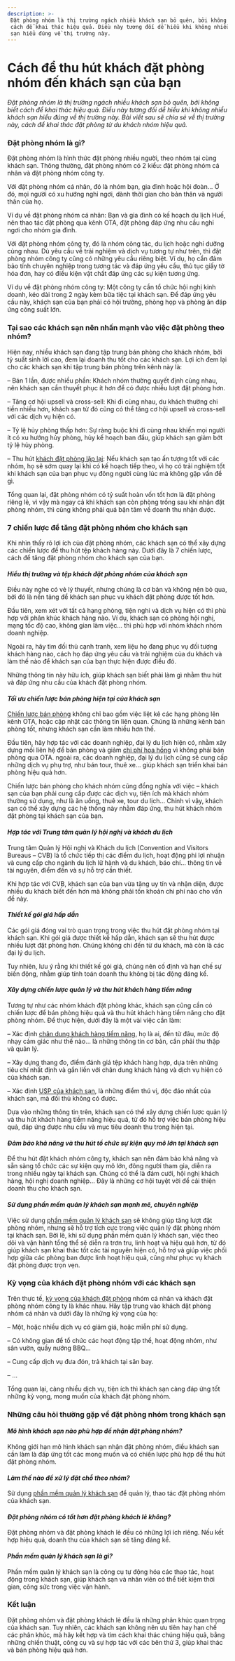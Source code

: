 ```yaml
---
description: >-
 Đặt phòng nhóm là thị trường ngách nhiều khách sạn bỏ quên, bởi không biết
 cách để khai thác hiệu quả. Điều này tương đối dễ hiểu khi không nhiều khách
 sạn hiểu đúng về thị trường này.
---
```


# Cách để thu hút khách đặt phòng nhóm đến khách sạn của bạn

_Đặt phòng nhóm là thị trường ngách nhiều khách sạn bỏ quên, bởi không biết cách để khai thác hiệu quả. Điều này tương đối dễ hiểu khi không nhiều khách sạn hiểu đúng về thị trường này. Bài viết sau sẽ chia sẻ về thị trường này, cách để khai thác đặt phòng từ du khách nhóm hiệu quả._

### Đặt phòng nhóm là gì?

Đặt phòng nhóm là hình thức đặt phòng nhiều người, theo nhóm tại cùng khách sạn. Thông thường, đặt phòng nhóm có 2 kiểu: đặt phòng nhóm cá nhân và đặt phòng nhóm công ty.

Với đặt phòng nhóm cá nhân, đó là nhóm bạn, gia đình hoặc hội đoàn… Ở đó, mọi người có xu hướng nghỉ ngơi, dành thời gian cho bản thân và người thân của họ.

Ví dụ về đặt phòng nhóm cá nhân: Bạn và gia đình có kế hoạch du lịch Huế, nên thao tác đặt phòng qua kênh OTA, đặt phòng đáp ứng nhu cầu nghỉ ngơi cho nhóm gia đình.

Với đặt phòng nhóm công ty, đó là nhóm công tác, du lịch hoặc nghỉ dưỡng cùng nhau. Dù yêu cầu về trải nghiệm và dịch vụ tương tự như trên, thì đặt phòng nhóm công ty cũng có những yêu cầu riêng biệt. Ví dụ, họ cần đảm bảo tính chuyên nghiệp trong tương tác và đáp ứng yêu cầu, thủ tục giấy tờ hóa đơn, hay có điều kiện vật chất đáp ứng các sự kiện tương ứng.

Ví dụ về đặt phòng nhóm công ty: Một công ty cần tổ chức hội nghị kinh doanh, kéo dài trong 2 ngày kèm bữa tiệc tại khách sạn. Để đáp ứng yêu cầu này, khách sạn của bạn phải có hội trường, phòng họp và phòng ăn đáp ứng công suất lớn.

### Tại sao các khách sạn nên nhấn mạnh vào việc đặt phòng theo nhóm?

Hiện nay, nhiều khách sạn đang tập trung bán phòng cho khách nhóm, bởi tỷ suất sinh lời cao, đem lại doanh thu tốt cho các khách sạn. Lợi ích đem lại cho các khách sạn khi tập trung bán phòng trên kênh này là:

– Bán 1 lần, được nhiều phần: Khách nhóm thường quyết định cùng nhau, nên khách sạn cần thuyết phục ít hơn để có được nhiều lượt đặt phòng hơn.

– Tăng cơ hội upsell và cross-sell: Khi đi cùng nhau, du khách thường chi tiền nhiều hơn, khách sạn từ đó cũng có thể tăng cơ hội upsell và cross-sell với các dịch vụ hiện có.

– Tỷ lệ hủy phòng thấp hơn: Sự ràng buộc khi đi cùng nhau khiến mọi người ít có xu hướng hủy phòng, hủy kế hoạch ban đầu, giúp khách sạn giảm bớt tỷ lệ hủy phòng.

– Thu hút [khách đặt phòng ](https://bluejaypms.com/article/8-cach-giu-chan-du-khach-va-tang-luot-dat-phong-lap-lai-trong-khach-san-281)[lặp ](https://bluejaypms.com/article/8-cach-giu-chan-du-khach-va-tang-luot-dat-phong-lap-lai-trong-khach-san-281)[lại](https://bluejaypms.com/article/8-cach-giu-chan-du-khach-va-tang-luot-dat-phong-lap-lai-trong-khach-san-281): Nếu khách sạn tạo ấn tượng tốt với các nhóm, họ sẽ sớm quay lại khi có kế hoạch tiếp theo, vì họ có trải nghiệm tốt khi khách sạn của bạn phục vụ đông người cùng lúc mà không gặp vấn đề gì.

Tổng quan lại, đặt phòng nhóm có tỷ suất hoàn vốn tốt hơn là đặt phòng riêng lẻ, vì vậy mà ngay cả khi khách sạn còn phòng trống sau khi nhận đặt phòng nhóm, thì cũng không phải quá bận tâm về doanh thu nhận được.

### 7 chiến lược để tăng đặt phòng nhóm cho khách sạn

Khi nhìn thấy rõ lợi ích của đặt phòng nhóm, các khách sạn có thể xây dựng các chiến lược để thu hút tệp khách hàng này. Dưới đây là 7 chiến lược, cách để tăng đặt phòng nhóm cho khách sạn của bạn.

#### _Hiểu thị trường và tệp khách đặt phòng nhóm của khách sạn_

Điều này nghe có vẻ lý thuyết, nhưng chúng là cơ bản và không nên bỏ qua, bởi đó là nền tảng để khách sạn phục vụ khách đặt phòng được tốt hơn.

Đầu tiên, xem xét với tất cả hạng phòng, tiện nghi và dịch vụ hiện có thì phù hợp với phân khúc khách hàng nào. Ví dụ, khách sạn có phòng hội nghị, mạng tốc độ cao, không gian làm việc… thì phù hợp với nhóm khách nhóm doanh nghiệp.

Ngoài ra, hãy tìm đối thủ cạnh tranh, xem liệu họ đang phục vụ đối tượng khách hàng nào, cách họ đáp ứng yêu cầu và trải nghiệm của du khách và làm thế nào để khách sạn của bạn thực hiện được điều đó.

Những thông tin này hữu ích, giúp khách sạn biết phải làm gì nhằm thu hút và đáp ứng nhu cầu của khách đặt phòng nhóm.

#### _Tối ưu chiến lược bán phòng hiện tại của khách sạn_

[Chiến lược bán phòng](https://bluejaypms.com/article/ban-phong-da-kenh-hieu-qua-cho-khach-san-175) không chỉ bao gồm việc liệt kê các hạng phòng lên kênh OTA, hoặc cập nhật các thông tin liên quan. Chúng là những kênh bán phòng tốt, nhưng khách sạn cần làm nhiều hơn thế.

Đầu tiên, hãy hợp tác với các doanh nghiệp, đại lý du lịch hiện có, nhằm xây dựng mối liên hệ để bán phòng và giảm [chi phí hoa hồng](https://bluejaypms.com/article/chi-phi-hoa-hong-ota-155) vì không phải bán phòng qua OTA. ngoài ra, các doanh nghiệp, đại lý du lịch cũng sẽ cung cấp những dịch vụ phụ trợ, như bán tour, thuê xe… giúp khách sạn triển khai bán phòng hiệu quả hơn.

Chiến lược bán phòng cho khách nhóm cũng đồng nghĩa với việc – khách sạn của bạn phải cung cấp được các dịch vụ, tiện ích mà khách nhóm thường sử dụng, như là ăn uống, thuê xe, tour du lịch… Chính vì vậy, khách sạn có thể xây dựng các hệ thống này nhằm đáp ứng, thu hút khách nhóm đặt phòng tại khách sạn của bạn.

#### _Hợp tác với Trung tâm quản lý hội nghị và khách du lịch_

Trung tâm Quản lý Hội nghị và Khách du lịch (Convention and Visitors Bureaus – CVB) là tổ chức tiếp thị các điểm du lịch, hoạt động phi lợi nhuận và cung cấp cho ngành du lịch lữ hành và du khách, báo chí… thông tin về tài nguyên, điểm đến và sự hỗ trợ cần thiết.

Khi hợp tác với CVB, khách sạn của bạn vừa tăng uy tín và nhận diện, được nhiều du khách biết đến hơn mà không phải tốn khoản chi phí nào cho vấn đề này.

#### _Thiết kế gói giá hấp dẫn_

Các gói giá đóng vai trò quan trọng trong việc thu hút đặt phòng nhóm tại khách sạn. Khi gói giá được thiết kế hấp dẫn, khách sạn sẽ thu hút được nhiều lượt đặt phòng hơn. Chúng không chi đến từ du khách, mà còn là các đại lý du lịch.

Tuy nhiên, lưu ý rằng khi thiết kế gói giá, chúng nên cố định và hạn chế sự biến động, nhằm giúp tính toán doanh thu không bị tác động đáng kể.

#### _Xây dựng chiến lược quản lý và thu hút khách hàng tiềm năng_

Tương tự như các nhóm khách đặt phòng khác, khách sạn cũng cần có chiến lược để bán phòng hiệu quả và thu hút khách hàng tiềm năng cho đặt phòng nhóm. Để thực hiện, dưới đây là một vài việc cần làm:

– Xác định [chân dung khách hàng tiềm năng](https://bluejaypms.com/article/quan-ly-khach-hang-164), họ là ai, đến từ đâu, mức độ nhạy cảm giác như thế nào… là những thông tin cơ bản, cần phải thu thập và quản lý.

– Xây dựng thang đo, điểm đánh giá tệp khách hàng hợp, dựa trên những tiêu chí nhất định và gắn liền với chân dung khách hàng và dịch vụ hiện có của khách sạn.

– Xác định [USP của khách sạn](https://bluejaypms.com/article/huong-dan-phat-trien-ban-hang-doc-nhat-cho-cac-khach-san-240), là những điểm thú vị, độc đáo nhất của khách sạn, mà đối thủ không có được.

Dựa vào những thông tin trên, khách sạn có thể xây dựng chiến lược quản lý và thu hút khách hàng tiềm năng hiệu quả, từ đó hỗ trợ việc bán phòng hiệu quả, đáp ứng được nhu cầu và mục tiêu doanh thu trong hiện tại.

#### _Đảm bảo khả năng và thu hút tổ chức sự kiện quy mô lớn tại khách sạn_

Để thu hút đặt khách nhóm công ty, khách sạn nên đảm bảo khả năng và sẵn sàng tổ chức các sự kiện quy mô lớn, đông người tham gia, diễn ra trong nhiều ngày tại khách sạn. Chúng có thể là đám cưới, hội nghị khách hàng, hội nghị doanh nghiệp… Đây là những cơ hội tuyệt vời để cải thiện doanh thu cho khách sạn.

#### _Sử dụng phần mềm quản lý khách sạn mạnh mẽ, chuyên nghiệp_

Việc sử dụng [phần mềm quản lý khách sạn](https://bluejaypms.com/pms) sẽ không giúp tăng lượt đặt phòng nhóm, nhưng sẽ hỗ trợ tích cực trong việc quản lý đặt phòng nhóm tại khách sạn. Bởi lẽ, khi sử dụng phần mềm quản lý khách sạn, việc theo dõi và vận hành tổng thể sẽ diễn ra trơn tru, linh hoạt và hiệu quả hơn, từ đó giúp khách sạn khai thác tốt các tài nguyên hiện có, hỗ trợ và giúp việc phối hợp giữa các phòng ban được linh hoạt hiệu quả, cũng như phục vụ khách đặt phòng được trọn vẹn.

### Kỳ vọng của khách đặt phòng nhóm với các khách sạn

Trên thực tế, [kỳ vọng của khách đặt phòng](https://bluejaypms.com/article/lam-the-nao-de-dap-ung-va-vuot-qua-ky-vong-cua-khach-hang-tai-khach-san-226) nhóm cá nhân và khách đặt phòng nhóm công ty là khác nhau. Hãy tập trung vào khách đặt phòng nhóm cá nhân và dưới đây là những kỳ vọng của họ:

– Một, hoặc nhiều dịch vụ có giảm giá, hoặc miễn phí sử dụng.

– Có không gian để tổ chức các hoạt động tập thể, hoạt động nhóm, như sân vườn, quầy nướng BBQ…

– Cung cấp dịch vụ đưa đón, trả khách tại sân bay.

– …

Tổng quan lại, càng nhiều dịch vụ, tiện ích thì khách sạn càng đáp ứng tốt những kỳ vọng, mong muốn của khách đặt phòng nhóm.

### Những câu hỏi thường gặp về đặt phòng nhóm trong khách sạn

#### _Mô hình khách sạn nào phù hợp để nhận đặt phòng nhóm?_

Không giới hạn mô hình khách sạn nhận đặt phòng nhóm, điều khách sạn cần làm là đáp ứng tốt các mong muốn và có chiến lược phù hợp để thu hút đặt phòng nhóm.

#### _Làm thế nào để xử lý đặt chỗ theo nhóm?_

Sử dụng [phần mềm quản lý khách sạn](https://bluejaypms.com/article/tinh-nang-cua-phan-mem-quan-ly-khach-san-pms-92) để quản lý, thao tác đặt phòng nhóm của khách sạn.

#### _Đặt phòng nhóm có tốt hơn đặt phòng khách lẻ không?_

Đặt phòng nhóm và đặt phòng khách lẻ đều có những lợi ích riêng. Nếu kết hợp hiệu quả, doanh thu của khách sạn sẽ tăng đáng kể.

#### _Phần mềm quản lý khách sạn là gì?_

Phần mềm quản lý khách sạn là công cụ tự động hóa các thao tác, hoạt động trong khách sạn, giúp khách sạn và nhân viên có thể tiết kiệm thời gian, công sức trong việc vận hành.

### Kết luận

Đặt phòng nhóm và đặt phòng khách lẻ đều là những phân khúc quan trọng của khách sạn. Tuy nhiên, các khách sạn không nên ưu tiên hay hạn chế các phân khúc, mà hãy kết hợp và tìm cách khai thác chúng hiệu quả, bằng những chiến thuật, công cụ và sự hợp tác với các bên thứ 3, giúp khai thác và bán phòng hiệu quả hơn.
